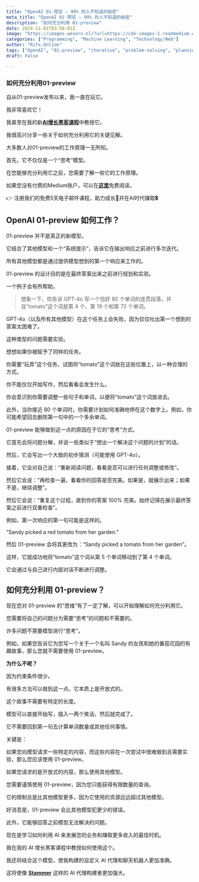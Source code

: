 ```yaml
---
title: "OpenAI 01-预览 — 99% 的人不知道的秘密"
meta_title: "OpenAI 01-预览 — 99% 的人不知道的秘密"
description: "如何充分利用 01-preview"
date: 2024-11-01T03:58:01Z
image: "https://images.weserv.nl/?url=https://cdn-images-1.readmedium.com/v2/resize:fit:800/1*wRAXNmhEzkGNagMl5Papxg.jpeg"
categories: ["Programming", "Machine Learning", "Technology/Web"]
author: "Rifx.Online"
tags: ["OpenAI", "01-preview", "iterative", "problem-solving", "planning"]
draft: False

---
```


### 如何充分利用01\-preview

自从01\-preview发布以来，我一直在玩它。

我非常喜欢它！

我甚至在我的新[**AI增长黑客课程**](https://aigrowthguys.com/growth-hacking-course-sign-up/)中教授它。

我很高兴分享一些关于如何充分利用它的关键见解。



大多数人对01\-preview的工作原理一无所知。

首先，它不仅仅是一个“思考”模型。

在您能够充分利用它之前，您需要了解一些它的工作原理。

如果您没有付费的Medium账户，可以在[**这里**](https://readmedium.com/openai-01-preview-secrets-99-of-people-dont-know-b0c5e4bb4f76?sk=12140ffad09d922bc00a8a4aa312a286)免费阅读。

👉 注册我们的免费5天电子邮件课程，助力成长🚀并在AI时代赚取💲

## OpenAI 01\-preview 如何工作？

01\-preview 并不是真正的新模型。

它结合了其他模型和一个“系统提示”，告诉它在输出响应之前进行多次迭代。

所有其他模型都是通过提供模型想到的第一个响应来工作的。

01\-preview 的设计目的是在最终答案出来之前进行规划和实验。

一个例子会有所帮助。

> 想象一下，你告诉 GPT\-4o 写一个恰好 80 个单词的连贯段落，并且“tomato”这个词是第 4 个、第 19 个和第 72 个单词。

GPT\-4o（以及所有其他模型）在这个任务上会失败，因为仅仅吐出第一个想到的答案太困难了。

这种类型的问题需要实验。

想想如果你被赋予了同样的任务。

你需要“玩弄”这个任务，试图将“tomato”这个词放在这些位置上，以一种合理的方式。

你不能仅仅开始写作，然后看看会发生什么。

你会意识到你需要调整一些句子和单词，以便将“tomato”这个词放进去。

此外，当你接近 80 个单词时，你需要计划如何准确地停在这个数字上。例如，你可能希望回去删除第一句中的一个多余单词。

01\-preview 能够做到这一点的原因在于它的“思考”方式。

它首先会将问题分解，并说一些类似于“想出一个解决这个问题的计划”的话。

然后，它会写出一个大致的初步猜测（可能使用 GPT\-4o）。

接着，它会对自己说：“重新阅读问题，看看是否可以进行任何调整或修改”。

然后它会说：“再检查一遍，看看你的回答是否完美。如果是，就展示出来；如果不是，继续调整”。

然后它会说：“重复这个过程，直到你的答案 100% 完美。始终记得在展示最终答案之前进行双重检查”。

例如，第一次响应的第一句可能是这样的。

“Sandy picked a red tomato from her garden.”

然后 01\-preview 会将其更改为：“Sandy picked a tomato from her garden”。

这样，它就成功地将“tomato”这个词从第 5 个单词移动到了第 4 个单词。

它会通过与自己进行内部对话不断进行调整。

## 如何充分利用 01\-preview？

现在您对 01\-preview 的“思维”有了一定了解，可以开始理解如何充分利用它。

您需要将自己的问题分为需要“思考”的问题和不需要的。

许多问题不需要模型进行“思考”。

例如，如果您告诉它为您写一个关于一个名叫 Sandy 的女孩和她的番茄花园的有趣故事，那么您就不需要使用 01\-preview。

**为什么不呢？**

因为约束条件很少。

有很多方法可以做到这一点。它本质上是开放式的。

这个故事不需要有特定的长度。

模型可以直接开始写，插入一两个笑话，然后就完成了。

它不需要回到第一句去计算单词数量或其他任何事情。

关键是：

如果您向模型请求一些特定的内容，而这些内容在一次尝试中很难做到且需要实验，那么您应该使用 01\-preview。

如果您请求的是开放式的内容，那么使用其他模型。

您需要谨慎使用 01\-preview，因为您只能获得有限数量的查询。

它的限制总是比其他模型更多，因为它使用的资源远远超过其他模型。

好消息是，01\-preview 会比其他模型犯更少的错误。

此外，它能够回答之前模型无法解决的问题。

现在是学习如何利用 AI 来发展您的业务和赚取更多收入的最佳时机。

我在我的 AI 增长黑客课程中教授如何使用这个。

我还将结合这个模型，使我构建的自定义 AI 代理和聊天机器人更加准确。

这将使像 [**Stammer**](https://stammer.ai/?via=andrew) 这样的 AI 代理构建者更加强大。


